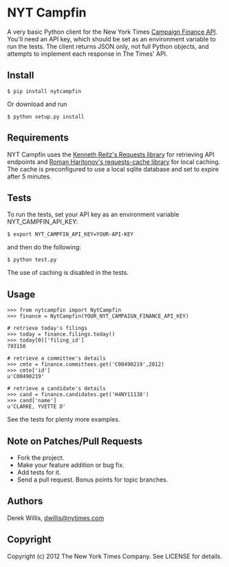NYT Campfin
==================

A very basic Python client for the New York Times [Campaign Finance API](http://developer.nytimes.com/docs/campaign_finance_api). You'll need an API key, which should be set as an environment variable to run the tests. The client returns JSON only, not full Python objects, and attempts to implement each response in The Times' API.

Install
-------

    $ pip install nytcampfin

Or download and run

    $ python setup.py install

Requirements
------------

NYT Campfin uses the [Kenneth Reitz's Requests library](https://github.com/kennethreitz/requests) for retrieving API endpoints and [Roman Haritonov's requests-cache library](https://github.com/reclosedev/requests-cache) for local caching. The cache is preconfigured to use a local sqlite database and set to expire after 5 minutes.
    
Tests
-----

To run the tests, set your API key as an environment variable NYT_CAMPFIN_API_KEY:

    $ export NYT_CAMPFIN_API_KEY=YOUR-API-KEY

and then do the following:
    
    $ python test.py
    
The use of caching is disabled in the tests.

Usage
-----

    >>> from nytcampfin import NytCampfin
    >>> finance = NytCampfin(YOUR_NYT_CAMPAIGN_FINANCE_API_KEY)
    
    # retrieve today's filings
    >>> today = finance.filings.today()
    >>> today[0]['filing_id']
    793150
    
    # retrieve a committee's details
    >>> cmte = finance.committees.get('C00490219',2012)
    >>> cmte['id']
    u'C00490219'
    
    # retrieve a candidate's details
    >>> cand = finance.candidates.get('H4NY11138')
    >>> cand['name']
    u'CLARKE, YVETTE D'
    
See the tests for plenty more examples.

Note on Patches/Pull Requests
-----------------------------

  * Fork the project.
  * Make your feature addition or bug fix.
  * Add tests for it.
  * Send a pull request. Bonus points for topic branches.

Authors
-------

  Derek Willis, dwillis@nytimes.com

Copyright
---------

Copyright (c) 2012 The New York Times Company. See LICENSE for details.

    